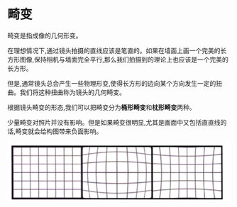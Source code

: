 # 畸变


畸变是指成像的几何形变。

在理想情况下,通过镜头拍摄的直线应该是笔直的。如果在墙面上画一个完美的长方形图像,保持相机与墙面完全平行,那么我们拍摄到的理论上也应该是一个完美的长方形。

但是,通常镜头总会产生一些物理形变,使得长方形的边向某个方向发生一定的扭曲。我们将这种扭曲称为镜头的几何畸变。

根据镜头畸变的形态,我们可以把畸变分为**桶形畸变**和**枕形畸变**两种。

少量畸变对照片并没有影响。但是如果畸变很明显,尤其是画面中又包括直直线的话,畸变就会给构图带来负面影响。

![畸变](/study/imgs/jibian.png)

